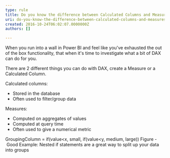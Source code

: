 ```yaml
---
type: rule
title: Do you know the difference between Calculated Columns and Measures in Power BI?
uri: do-you-know-the-difference-between-calculated-columns-and-measures-in-power-bi
created: 2016-10-24T06:02:07.0000000Z
authors: []

---
```


When you run into a wall in Power BI and feel like you've exhausted the out of the box functionality, that when it's time to investigate what a bit of DAX can do for you. 
 
There are 2 different things​ you can do with DAX, create a Measure or a Calculated Column.​

Calculated columns:

- Stored in the database
- Often used to filter/group data




Measures:



- Computed on aggregates of values
- Computed at query time
- Often used to give a numerical metric





GroupingColumn = if(value&lt;x, small, if(value&lt;y, medium, large))
Figure - Good Example: Nested if statements are a great way to split up your data into groups
